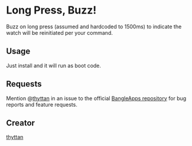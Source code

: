 # Long Press, Buzz!

Buzz on long press (assumed and hardcoded to 1500ms) to indicate the watch will be reinitiated per your command.

## Usage

Just install and it will run as boot code.

## Requests

Mention @[thyttan](https://github.com/thyttan) in an issue to the official [BangleApps repository](https://github.com/espruino/BangleApps/issues) for bug reports and feature requests.

## Creator

[thyttan](https://github.com/thyttan)
